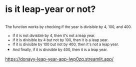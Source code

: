 # is it leap-year or not?

<small> <br> The function works by checking if the year is divisible by 4, 100, and 400. </br>
- If it is not divisible by 4, then it's not a leap year. 
- If it is divisible by 4 but not by 100, then it is a leap year.
- If it is divisible by 100 but not by 400, then it's not a leap year. 
- And finally, if it is divisible by 400, then it is a leap year. </small>

https://donayy-leap-year-app-lwp0zq.streamlit.app/


